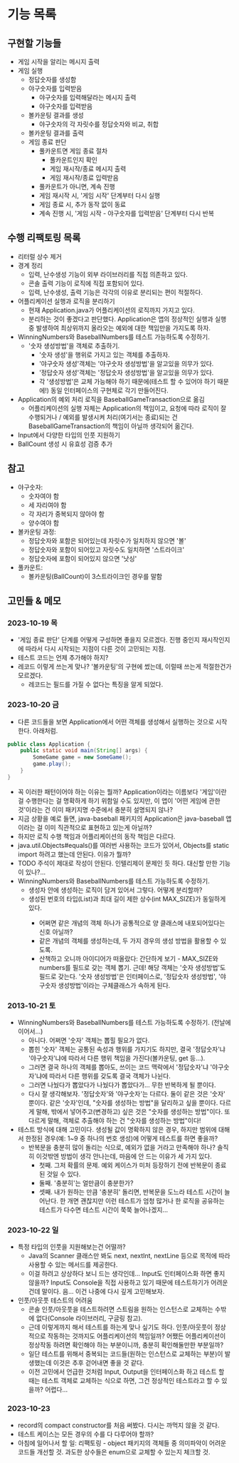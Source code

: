 # 기능 목록

## 구현할 기능들

- 게임 시작을 알리는 메시지 출력
- 게임 실행
  - 정답숫자를 생성함
  - 야구숫자를 입력받음
    - 야구숫자를 입력해달라는 메시지 출력
    - 야구숫자를 입력받음
  - 볼카운팅 결과를 생성
    - 야구숫자의 각 자릿수를 정답숫자와 비교, 취합
  - 볼카운팅 결과를 출력
  - 게임 종료 판단
    - 풀카운트면 게임 종료 절차
      - 풀카운트인지 확인
      - 게임 재시작/종료 메시지 출력
      - 게임 재시작/종료 입력받음
    - 풀카운트가 아니면, 계속 진행
    - 게임 재시작 시, '게임 시작' 단계부터 다시 실행
    - 게임 종료 시, 추가 동작 없이 동료
    - 계속 진행 시, '게임 시작 - 야구숫자를 입력받음' 단계부터 다시 반복

## 수행 리팩토링 목록

- 리터럴 상수 제거
- 경계 정리
  - 입력, 난수생성 기능이 외부 라이브러리를 직접 의존하고 있다.
  - 콘솔 출력 기능이 로직에 직접 포함되어 있다.
  - 입력, 난수생성, 출력 기능은 각각의 이유로 분리되는 편이 적절하다.
- 어플리케이션 실행과 로직을 분리하기
  - 현재 Application.java가 어플리케이션의 로직까지 가지고 있다.
  - 분리하는 것이 좋겠다고 판단했다. Application은 앱의 정상적인 실행과 실행 중 발생하여 최상위까지 올라오는 예외에 대한 책임만을 가지도록 하자.
- WinningNumbers와 BaseballNumbers를 테스트 가능하도록 수정하기.
  - '숫자 생성방법'을 객체로 추출하기.
    - '숫자 생성'을 행위로 가지고 있는 객체를 추출하자.
    - '야구숫자 생성'객체는 '야구숫자 생성방법'을 알고있을 의무가 있다.
    - '정답숫자 생성'객체는 '정답숫자 생성방법'을 알고있을 의무가 있다.
    - 각 '생성방법'은 교체 가능해야 하기 때문에(테스트 할 수 있어야 하기 때문에!) 동일 인터페이스의 구현체로 각기 만들어진다.
- Application의 예외 처리 로직을 BaseballGameTransaction으로 옮김
  - 어플리케이션의 실행 자체는 Application의 책임이고, 요청에 따라 로직이 잘 수행되거나 / 예외를 발생시켜 처리(여기서는 종료)되는 건 BaseballGameTransaction의 책임이 아닐까 생각되어 옮긴다.
- Input에서 다양한 타입의 인풋 지원하기
- BallCount 생성 시 유효성 검증 추가

## 참고

- 야구숫자:
  - 숫자여야 함
  - 세 자리여야 함
  - 각 자리가 중복되지 않아야 함
  - 양수여야 함
- 볼카운팅 과정:
  - 정답숫자와 포함은 되어있는데 자릿수가 일치하지 않으면 '볼'
  - 정답숫자와 포함이 되어있고 자릿수도 일치하면 '스트라이크'
  - 정답숫자에 포함이 되어있지 않으면 '낫싱'
- 풀카운트:
  - 볼카운팅(BallCount)이 3스트라이크인 경우를 말함

## 고민들 & 메모

### 2023-10-19 목
- '게임 종료 판단' 단계를 어떻게 구성하면 좋을지 모르겠다. 진행 중인지 재시작인지에 따라서 다시 시작되는 지점이 다른 것이 고민되는 지점.
- 테스트 코드는 언제 추가해야 하지?
- 레코드 이렇게 쓰는게 맞나? '볼카운팅'의 구현에 썼는데, 이럴때 쓰는게 적절한건가 모르겠다.
  - 레코드는 필드를 가질 수 없다는 특징을 알게 되었다.

### 2023-10-20 금
- 다른 코드들을 보면 Application에서 어떤 객체를 생성해서 실행하는 것으로 시작한다. 아래처럼.
```java
public class Application {
    public static void main(String[] args) {
        SomeGame game = new SomeGame();
        game.play();
    }
}
```
  - 꼭 이러한 패턴이어야 하는 이유는 뭘까? Application이라는 이름보다 '게임'이란 걸 수행한다는 걸 명확하게 하기 위함일 수도 있지만, 이 앱이 '어떤 게임에 관한 것'이라는 건 이미 패키지명 수준에서 충분히 설명되지 않나?
  - 지금 상황을 예로 들면, java-baseball 패키지의 Application은 java-baseball 앱이라는 걸 이미 직관적으로 표현하고 있는게 아닐까?
  - 하지만 로직 수행 책임과 어플리케이션의 동작 책임은 다르다.
- java.util.Objects#equals()를 여러번 사용하는 코드가 있어서, Objects를 static import 하려고 했는데 안된다. 이유가 뭘까?
- TODO 주석이 제대로 작성이 안된다. 인텔리제이 문제인 듯 하다. 대신할 만한 기능이 있나?...
- WinningNumbers와 BaseballNumbers를 테스트 가능하도록 수정하기.
  - 생성자 안에 생성하는 로직이 담겨 있어서 그렇다. 어떻게 분리할까?
  - 생성된 번호의 타입(List<Integer>)과 최대 길이 제한 상수(int MAX_SIZE)가 동일하게 있다.
    - 어쩌면 같은 개념의 객체 하나가 공통적으로 양 클래스에 내포되어있다는 신호 아닐까?
    - 같은 개념의 객체를 생성하는데, 두 가지 경우의 생성 방법을 활용할 수 있도록.
    - 산책하고 오니까 아이디어가 떠올랐다: 간단하게 보기 - MAX_SIZE와 numbers를 필드로 갖는 객체 뽑기. 근데! 해당 객체는 '숫자 생성방법'도 필드로 갖는다. '숫자 생성방법'은 인터페이스로, '정답숫자 생성방법', '야구숫자 생성방법'이라는 구체클래스가 속하게 된다.

### 2013-10-21 토
- WinningNumbers와 BaseballNumbers를 테스트 가능하도록 수정하기. (전날에 이어서...)
  - 아니다. 어쩌면 '숫자' 객체는 뽑힐 필요가 없다.
  - 뽑힌 '숫자' 객체는 공통된 속성과 행위를 가지기도 하지만, 결국 '정답숫자'냐 '야구숫자'냐에 따라서 다른 행위 책임을 가진다(볼카운팅, get 등...).
  - 그러면 결국 하나의 객체를 뽑아도, 쓰이는 코드 맥락에서 '정답숫자'냐 '야구숫자'냐에 따라서 다른 행위를 갖도록 결국 객체가 나뉜다.
  - 그러면 나눴다가 뽑았다가 나눴다가 뽑았다가... 무한 반복하게 될 뿐이다.
  - 다시 잘 생각해보자. '정답숫자'와 '야구숫자'는 다르다. 둘이 같은 것은 '숫자' 뿐이다. 같은 '숫자'인데, "숫자를 생성하는 방법"을 달리하고 싶을 뿐이다. 다르게 말해, 밖에서 넣어주고(변경하고) 싶은 것은 "숫자를 생성하는 방법"이다. 또 다르게 말해, 객체로 추출해야 하는 건 "숫자를 생성하는 방법"이다!
- 테스트 방식에 대해 고민이다. 생성될 값이 명확하지 않은 경우, 하지만 범위에 대해서 한정된 경우(예: 1~9 중 하나의 번호 생성)에 어떻게 테스트를 하면 좋을까?
  - 반복문을 충분히 많이 돌리는 식으로, 예외가 없을 거라고 만족해야 하나? 솔직히 이것밖엔 방법이 생각 안나는데, 마음에 안 드는 이유가 세 가지 있다.
    - 첫째. 그저 확률의 문제. 예외 케이스가 미처 등장하기 전에 반복문이 종료된 것일 수 있다.
    - 둘째. '충분히'는 얼만큼이 충분한가?
    - 셋째. 내가 원하는 만큼 '충분히' 돌리면, 반복문을 도느라 테스트 시간이 늘어난다. 한 개면 괜찮지만 이런 테스트가 엄청 많거나 한 로직을 공유하는 테스트가 다수면 테스트 시간이 쭉쭉 늘어나겠지...

### 2023-10-22 일
- 특정 타입의 인풋을 지원해보는건 어떨까? 
  - Java의 Scanner 클래스만 봐도 next, nextInt, nextLine 등으로 목적에 따라 사용할 수 있는 메서드를 제공한다.
  - 이걸 하려고 상상하다 보니 드는 생각인데... Input도 인터페이스화 하면 좋지 않을까? Input도 Console을 직접 사용하고 있기 때문에 테스트하기가 어려운건데 말이다. 음... 이건 나중에 다시 깊게 고민해보자.
- 인풋/아웃풋 테스트의 어려움
  - 콘솔 인풋/아웃풋을 테스트하려면 스트림을 원하는 인스턴스로 교체하는 수밖에 없다(Console 라이브러리, 구글링 참고).
  - 근데 이렇게까지 해서 테스트를 하는게 맞나 싶기도 하다. 인풋/아웃풋이 정상적으로 작동하는 것까지도 어플리케이션의 책임일까? 어쨌든 어플리케이션이 정상작동 하려면 확인해야 하는 부분이니까, 충분히 확인해둘만한 부분일까?
  - 일단 테스트를 위해서 중복되는 코드들(원하는 인스턴스로 교체하는 부분)이 발생했는데 이것은 추후 걷어내면 좋을 것 같다.
  - 이전 고민에서 언급한 것처럼 Input, Output을 인터페이스화 하고 테스트 할 때는 테스트 객체로 교체하는 식으로 하면, 그건 정상적인 테스트라고 할 수 있을까? 어렵다...

### 2023-10-23

- record의 compact constructor를 처음 써봤다. 다시는 까먹지 않을 것 같다.
- 테스트 케이스는 모든 경우의 수를 다 다루어야 할까?
- 아침에 일어나서 할 일: 리팩토링 - object 패키지의 객체들 중 의미파악이 어려운 코드들 개선할 것. 과도한 상수들은 enum으로 교체할 수 있는지 체크할 것.
